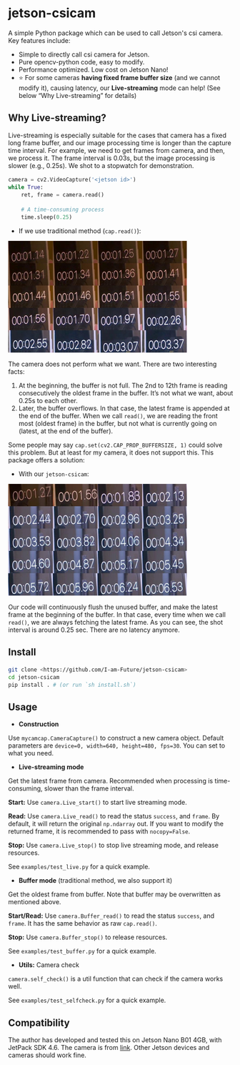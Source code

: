 # jetson-csicam

A simple Python package which can be used to call Jetson's csi camera. Key features include:

- Simple to directly call csi camera for Jetson.
- Pure opencv-python code, easy to modify.
- Performance optimized. Low cost on Jetson Nano!
- ⭐ For some cameras **having fixed frame buffer size** (and we cannot modify it), causing latency, our **Live-streaming** mode can help! (See below “Why Live-streaming” for details)

## Why Live-streaming?

Live-streaming is especially suitable for the cases that camera has a fixed long frame buffer, and our image processing time is longer than the capture time interval. For example, we need to get frames from camera, and then, we process it. The frame interval is 0.03s, but the image processing is slower (e.g., 0.25s). We shot to a stopwatch for demonstration.

```python
camera = cv2.VideoCapture('<jetson id>')
while True:
    ret, frame = camera.read()

    # A time-consuming process
    time.sleep(0.25)
```

- If we use traditional method (`cap.read()`):

<img src="imgs/tiled_buffer.jpg" alt="tiled_buffer" style="zoom:50%;" />

The camera does not perform what we want. There are two interesting facts:

1. At the beginning, the buffer is not full. The 2nd to 12th frame is reading consecutively the oldest frame in the buffer. It’s not what we want, about 0.25s to each other.
2. Later, the buffer overflows. In that case, the latest frame is appended at the end of the buffer. When we call `read()`, we are reading the front most (oldest frame) in the buffer, but not what is currently going on (latest, at the end of the buffer).

Some people may say `cap.set(cv2.CAP_PROP_BUFFERSIZE, 1)` could solve this problem. But at least for my camera, it does not support this. This package offers a solution:

- With our `jetson-csicam`:

<img src="imgs/tiled_live.jpg" alt="tiled_live" style="zoom:50%;" />

Our code will continuously flush the unused buffer, and make the latest frame at the beginning of the buffer. In that case, every time when we call `read()`, we are always fetching the latest frame. As you can see, the shot interval is around 0.25 sec. There are no latency anymore.

## Install

```bash
git clone <https://github.com/I-am-Future/jetson-csicam>
cd jetson-csicam
pip install . # (or run `sh install.sh`)
```

## Usage

- **Construction**

Use `mycamcap.CameraCapture()` to construct a new camera object. Default parameters are `device=0, width=640, height=480, fps=30`. You can set to what you need.

- **Live-streaming mode**

Get the latest frame from camera. Recommended when processing is time-consuming, slower than the frame interval.

**Start:** Use `camera.Live_start()` to start live streaming mode.

**Read:** Use `camera.Live_read()` to read the status `success`, and `frame`. By default, it will return the original `np.ndarray` out. If you want to modify the returned frame, it is recommended to pass with `nocopy=False`.

**Stop:** Use `camera.Live_stop()` to stop live streaming mode, and release resources.

See `examples/test_live.py` for a quick example.

- **Buffer mode** (traditional method, we also support it)

Get the oldest frame from buffer. Note that buffer may be overwritten as mentioned above.

**Start/Read:** Use `camera.Buffer_read()` to read the status `success`, and `frame`. It has the same behavior as raw `cap.read()`.

**Stop:** Use `camera.Buffer_stop()` to release resources.

See `examples/test_buffer.py` for a quick example.

- **Utils:** Camera check

`camera.self_check()` is a util function that can check if the camera works well.

See `examples/test_selfcheck.py` for a quick example.

## Compatibility

The author has developed and tested this on Jetson Nano B01 4GB, with JetPack SDK 4.6. The camera is from [link](https://detail.tmall.com/item.htm?id=608399452891&spm=a1z09.8149145.0.0.5b1a5962s0ll6b). Other Jetson devices and cameras should work fine.

